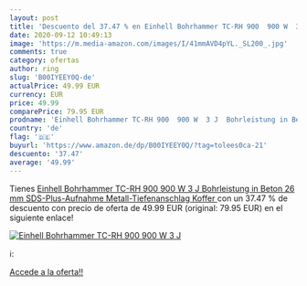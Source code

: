 ```yaml
---
layout: post
title: 'Descuento del 37.47 % en Einhell Bohrhammer TC-RH 900  900 W  3 J'
date: 2020-09-12 10:49:13
image: 'https://m.media-amazon.com/images/I/41mmAVD4pYL._SL200_.jpg'
comments: true
category: ofertas
author: ring
slug: 'B00IYEEY0Q-de'
actualPrice: 49.99 EUR
currency: EUR
price: 49.99
comparePrice: 79.95 EUR
prodname: 'Einhell Bohrhammer TC-RH 900  900 W  3 J  Bohrleistung in Beton 26 mm  SDS-Plus-Aufnahme  Metall-Tiefenanschlag  Koffer '
country: 'de'
flag: '🇩🇪'
buyurl: 'https://www.amazon.de/dp/B00IYEEY0Q/?tag=tolees0ca-21'
descuento: '37.47'
average: '49.99'
---
```


Tienes [Einhell Bohrhammer TC-RH 900  900 W  3 J  Bohrleistung in Beton 26 mm  SDS-Plus-Aufnahme  Metall-Tiefenanschlag  Koffer ](https://www.amazon.de/dp/B00IYEEY0Q/?tag=tolees0ca-21) con un 37.47 % de descuento con precio de oferta de 49.99 EUR (original: 79.95 EUR) en el siguiente enlace!

[![Einhell Bohrhammer TC-RH 900  900 W  3 J](https://m.media-amazon.com/images/I/41mmAVD4pYL._SL200_.jpg)](https://www.amazon.de/dp/B00IYEEY0Q/?tag=tolees0ca-21)

ℹ️:


[Accede a la oferta!!](https://www.amazon.de/dp/B00IYEEY0Q/?tag=tolees0ca-21)
